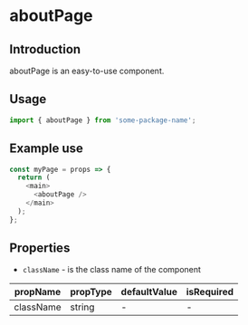 # aboutPage

<!-- STORY -->

## Introduction

aboutPage is an easy-to-use component.

## Usage

```javascript
import { aboutPage } from 'some-package-name';
```

## Example use

```javascript
const myPage = props => {
  return (
    <main>
      <aboutPage />
    </main>
  );
};
```

## Properties

- `className` - is the class name of the component

| propName  | propType | defaultValue | isRequired |
| --------- | -------- | ------------ | ---------- |
| className | string   | -            | -          |

